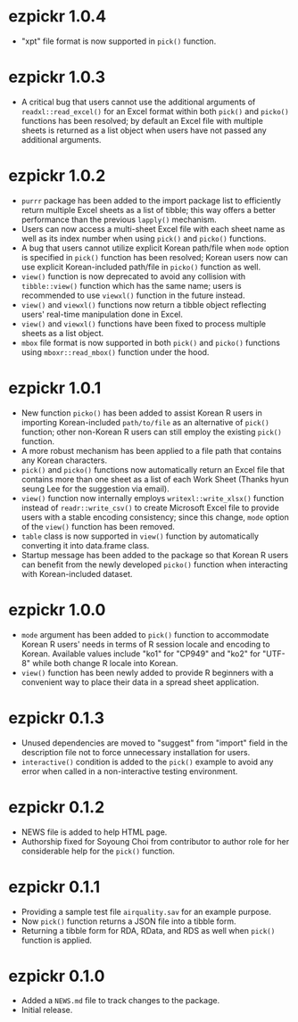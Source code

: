 
# ezpickr 1.0.4

* "xpt" file format is now supported in `pick()` function.


# ezpickr 1.0.3

* A critical bug that users cannot use the additional arguments of `readxl::read_excel()` for an Excel format within both `pick()` and `picko()` functions has been resolved; by default an Excel file with multiple sheets is returned as a list object when users have not passed any additional arguments.


# ezpickr 1.0.2

* `purrr` package has been added to the import package list to efficiently return multiple Excel sheets as a list of tibble; this way offers a better performance than the previous `lapply()` mechanism.
* Users can now access a multi-sheet Excel file with each sheet name as well as its index number when using `pick()` and `picko()` functions.
* A bug that users cannot utilize explicit Korean path/file when `mode` option is specified in `pick()` function has been resolved; Korean users now can use explicit Korean-included path/file in `picko()` function as well.
* `view()` function is now deprecated to avoid any collision with `tibble::view()` function which has the same name; users is recommended to use `viewxl()` function in the future instead.
* `view()` and `viewxl()` functions now return a tibble object reflecting users' real-time manipulation done in Excel.
* `view()` and `viewxl()` functions have been fixed to process multiple sheets as a list object.
* `mbox` file format is now supported in both `pick()` and `picko()` functions using `mboxr::read_mbox()` function under the hood.


# ezpickr 1.0.1

* New function `picko()` has been added to assist Korean R users in importing Korean-included `path/to/file` as an alternative of `pick()` function; other non-Korean R users can still employ the existing `pick()` function.
* A more robust mechanism has been applied to a file path that contains any Korean characters.
* `pick()` and `picko()` functions now automatically return an Excel file that contains more than one sheet as a list of each Work Sheet (Thanks hyun seung Lee for the suggestion via email).
* `view()` function now internally employs `writexl::write_xlsx()` function instead of `readr::write_csv()` to create Microsoft Excel file to provide users with a stable encoding consistency; since this change, `mode` option of the `view()` function has been removed.
* `table` class is now supported in `view()` function by automatically converting it into data.frame class.
* Startup message has been added to the package so that Korean R users can benefit from the newly developed `picko()` function when interacting with Korean-included dataset.


# ezpickr 1.0.0

* `mode` argument has been added to `pick()` function to accommodate Korean R users' needs in terms of R session locale and encoding to Korean. Available values include "ko1" for "CP949" and "ko2" for "UTF-8" while both change R locale into Korean.
* `view()` function has been newly added to provide R beginners with a convenient way to place their data in a spread sheet application.


# ezpickr 0.1.3

* Unused dependencies are moved to "suggest" from "import" field in the description file not to force unnecessary installation for users.
* `interactive()` condition is added to the `pick()` example to avoid any error when called in a non-interactive testing environment.


# ezpickr 0.1.2

* NEWS file is added to help HTML page.
* Authorship fixed for Soyoung Choi from contributor to author role for her considerable help for the `pick()` function.


# ezpickr 0.1.1

* Providing a sample test file `airquality.sav` for an example purpose.
* Now `pick()` function returns a JSON file into a tibble form.
* Returning a tibble form for RDA, RData, and RDS as well when `pick()` function is applied.

# ezpickr 0.1.0

* Added a `NEWS.md` file to track changes to the package.
* Initial release.
